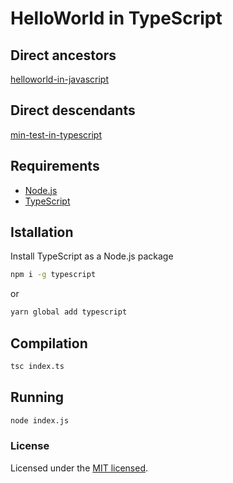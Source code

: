 # HelloWorld in TypeScript

## Direct ancestors

[helloworld-in-javascript](https://github.com/softspider/helloworld-in-javascript)

## Direct descendants

[min-test-in-typescript](https://github.com/softspider/min-test-in-typescript)

## Requirements

* [Node.js](https://nodejs.org/en/download/package-manager/)
* [TypeScript](https://www.typescriptlang.org/)

## Istallation

Install TypeScript as a Node.js package

```sh
npm i -g typescript
```
or

```sh
yarn global add typescript
```

## Compilation

```sh
tsc index.ts
```

## Running

```sh
node index.js
```

### License

Licensed under the [MIT licensed](./LICENSE).
